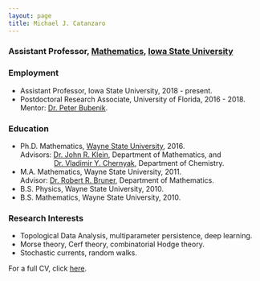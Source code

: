 ```yaml
---
layout: page
title: Michael J. Catanzaro
---
```


### Assistant Professor, [Mathematics](https://math.iastate.edu), [Iowa State University](https://iastate.edu)

### Employment
* Assistant Professor, Iowa State University, 2018 - present.
* Postdoctoral Research Associate, University of Florida, 2016 - 2018.<br/> Mentor: [Dr. Peter Bubenik](https://people.clas.ufl.edu/peterbubenik/).

### Education
* Ph.D. Mathematics, [Wayne State University](https://math.wayne.edu), 2016.<br/> Advisors:  [Dr. John R. Klein](http://www.klein.wayne.edu), Department of Mathematics, and <br/>&nbsp;&nbsp;&nbsp;&nbsp;&nbsp;&nbsp;&nbsp;&nbsp;&nbsp;&nbsp;&nbsp;&nbsp;&nbsp;&nbsp;&nbsp;&nbsp;    [Dr. Vladimir Y. Chernyak](https://clasprofiles.wayne.edu/profile/av3651), Department of Chemistry.
* M.A. Mathematics, Wayne State University, 2011. <br/>Advisor: [Dr. Robert R. Bruner](http://www.rrb.wayne.edu), Department of Mathematics. 
* B.S. Physics, Wayne State University, 2010.
* B.S. Mathematics, Wayne State University, 2010.

### Research Interests
* Topological Data Analysis, multiparameter persistence, deep learning.
* Morse theory, Cerf theory, combinatorial Hodge theory.
* Stochastic currents, random walks.

For a full CV, click [here](/docs/onlineCV-MichaelCatanzaro.pdf).
